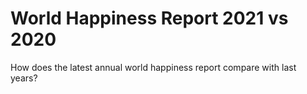 # World Happiness Report 2021 vs 2020
How does the latest annual world happiness report compare with last years?
